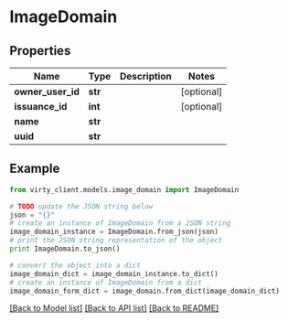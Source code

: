 # ImageDomain


## Properties

Name | Type | Description | Notes
------------ | ------------- | ------------- | -------------
**owner_user_id** | **str** |  | [optional] 
**issuance_id** | **int** |  | [optional] 
**name** | **str** |  | 
**uuid** | **str** |  | 

## Example

```python
from virty_client.models.image_domain import ImageDomain

# TODO update the JSON string below
json = "{}"
# create an instance of ImageDomain from a JSON string
image_domain_instance = ImageDomain.from_json(json)
# print the JSON string representation of the object
print ImageDomain.to_json()

# convert the object into a dict
image_domain_dict = image_domain_instance.to_dict()
# create an instance of ImageDomain from a dict
image_domain_form_dict = image_domain.from_dict(image_domain_dict)
```
[[Back to Model list]](../README.md#documentation-for-models) [[Back to API list]](../README.md#documentation-for-api-endpoints) [[Back to README]](../README.md)


